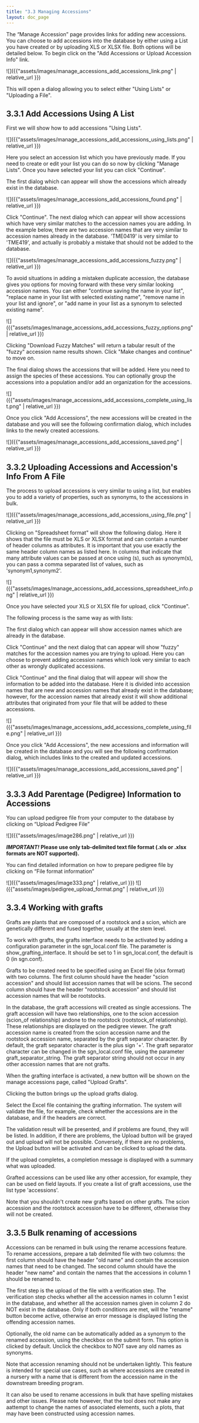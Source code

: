 ```yaml
---
title: "3.3 Managing Accessions"
layout: doc_page
---
```

The “Manage Accession” page provides links for adding new accessions.
You can choose to add accessions into the database by either using a List you have created or by uploading XLS or XLSX file. Both options will be detailed below.
To begin click on the "Add Accessions or Upload Accession Info" link.

![]({{"assets/images/manage_accessions_add_accessions_link.png" | relative_url }})

This will open a dialog allowing you to select either "Using Lists" or "Uploading a File".

3.3.1 Add Accessions Using A List
---

First we will show how to add accessions "Using Lists".

![]({{"assets/images/manage_accessions_add_accessions_using_lists.png" | relative_url }})

Here you select an accession list which you have previously made. If you need to create or edit your list you can do so now by clicking "Manage Lists".
Once you have selected your list you can click "Continue".

The first dialog which can appear will show the accessions which already exist in the database.

![]({{"assets/images/manage_accessions_add_accessions_found.png" | relative_url }})

Click "Continue". The next dialog which can appear will show accessions which have very similar matches to the accession names you are adding.
In the example below, there are two accession names that are very similar to accession names already in the database. 'TME0419' is very similar to 'TME419', and actually is probably a mistake that should not be added to the database.

![]({{"assets/images/manage_accessions_add_accessions_fuzzy.png" | relative_url }})

To avoid situations in adding a mistaken duplicate accession, the database gives you options for moving forward with these very similar looking accession names. You can either "continue saving the name in your list", "replace name in your list with selected existing name", "remove name in your list and ignore", or "add name in your list as a synonym to selected existing name".

![]({{"assets/images/manage_accessions_add_accessions_fuzzy_options.png" | relative_url }})

Clicking "Download Fuzzy Matches" will return a tabular result of the "fuzzy" accession name results shown.
Click "Make changes and continue" to move on.

The final dialog shows the accessions that will be added. Here you need to assign the species of these accessions. You can optionally group the accessions into a population and/or add an organization for the accessions.

![]({{"assets/images/manage_accessions_add_accessions_complete_using_list.png" | relative_url }})

Once you click "Add Accessions", the new accessions will be created in the database and you will see the following confirmation dialog, which includes links to the newly created accessions.

![]({{"assets/images/manage_accessions_add_accessions_saved.png" | relative_url }})

3.3.2 Uploading Accessions and Accession's Info From A File
---

The process to upload accessions is very similar to using a list, but enables you to add a variety of properties, such as synonyms, to the accessions in bulk.

![]({{"assets/images/manage_accessions_add_accessions_using_file.png" | relative_url }})

Clicking on "Spreadsheet format" will show the following dialog.
Here it shows that the file must be XLS or XLSX format and can contain a number of header columns as attributes. It is important that you use exactly the same header column names as listed here. In columns that indicate that many attribute values can be passed at once using (s), such as synonym(s), you can pass a comma separated list of values, such as 'synonym1,synonym2'.

![]({{"assets/images/manage_accessions_add_accessions_spreadsheet_info.png" | relative_url }})

Once you have selected your XLS or XLSX file for upload, click "Continue".

The following process is the same way as with lists:

The first dialog which can appear will show accession names which are already in the database.

Click "Continue" and the next dialog that can appear will show "fuzzy" matches for the accession names you are trying to upload. Here you can choose to prevent adding accession names which look very similar to each other as wrongly duplicated accessions.

Click "Continue" and the final dialog that will appear will show the information to be added into the database. Here it is divided into accession names that are new and accession names that already exist in the database; however, for the accession names that already exist it will show additional attributes that originated from your file that will be added to these accessions.

![]({{"assets/images/manage_accessions_add_accessions_complete_using_file.png" | relative_url }})

Once you click "Add Accessions", the new accessions and information will be created in the database and you will see the following confirmation dialog, which includes links to the created and updated accessions.

![]({{"assets/images/manage_accessions_add_accessions_saved.png" | relative_url }})


3.3.3 Add Parentage (Pedigree) Information to Accessions
---

You can upload pedigree file from your computer to the database by clicking on “Upload Pedigree File”

![]({{"assets/images/image286.png" | relative_url }})

***IMPORTANT!* Please use only tab-delimited text file format (.xls or .xlsx formats are NOT supported).**

You can find detailed information on how to prepare pedigree file by clicking on “File format information”

![]({{"assets/images/image333.png" | relative_url }})
![]({{"assets/images/pedigree_upload_format.png" | relative_url }})


3.3.4 Working with grafts
---

Grafts are plants that are composed of a rootstock and a scion, which are genetically different and fused together, usually at the stem level.

To work with grafts, the grafts interface needs to be activated by adding a configuration parameter in the sgn_local.conf file. The parameter is show_grafting_interface. It should be set to 1 in sgn_local.conf, the default is 0 (in sgn.conf).

Grafts to be created need to be specified using an Excel file (xlsx format) with two columns. The first column should have the header "scion accession" and should list accession names that will be scions. The second column should have the header "rootstock accession" and should list accession names that will be rootstocks.

In the database, the graft accessions will created as single accessions. The graft accession will have two relationships, one to the scion accession (scion_of relationship) andone to the rootstock (rootstock_of relationship). These relationships are displayed on the pedigree viewer. The graft accession name is created from the scion accession name and the rootstock accession name, separated by the graft separator character. By default, the graft separator character is the plus sign '+'. The graft separator character can be changed in the sgn_local.conf file, using the parameter graft_separator_string. The graft separator string should not occur in any other accession names that are not grafts.

When the grafting interface is activated, a new button will be shown on the manage accessions page, called "Upload Grafts".

Clicking the button brings up the upload grafts dialog.

Select the Excel file containing the grafting information. The system will validate the file, for example, check whether the accessions are in the database, and if the headers are correct.

The validation result will be presented, and if problems are found, they will be listed. In addition, if there are problems, the Upload button will be grayed out and upload will not be possible. Conversely, if there are no problems, the Upload button will be activated and can be clicked to upload the data.

If the upload completes, a completion message is displayed with a summary what was uploaded.

Grafted accessions can be used like any other accession, for example, they can be used on field layouts. If you create a list of graft accessions, use the list type 'accessions'.

Note that you shouldn't create new grafts based on other grafts. The scion accession and the rootstock accession have to be different, otherwise they will not be created.

3.3.5 Bulk renaming of accessions
---

Accessions can be renamed in bulk using the rename accessions feature. To rename accessions, prepare a tab delimited file with two columns: the first column should have the header "old name" and contain the accession names that need to be changed. The second column should have the header "new name" and contain the names that the accessions in column 1 should be renamed to.

The first step is the upload of the file with a verification step. The verification step checks whether all the accession names in column 1 exist in the database, and whether all the accession names given in column 2 do NOT exist in the database. Only if both conditions are met, will the "rename" button become active, otherwise an error message is displayed listing the offending accession names.

Optionally, the old name can be automatically added as a synonym to the renamed accession, using the checkbox on the submit form. This option is clicked by default. Unclick the checkbox to NOT save any old names as synonyms.

Note that accession renaming should not be undertaken lightly. This feature is intended for special use cases, such as where accessions are created in a nursery with a name that is different from the accession name in the downstream breeding program.

It can also be used to rename accessions in bulk that have spelling mistakes and other issues. Please note however, that the tool does not make any aattempt to change the names of associated elements, such a plots, that may have been constructed using accession names.







